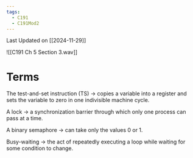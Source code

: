 ```yaml
---
tags:
  - C191
  - C191Mod2
---
```

Last Updated on [[2024-11-29]]

![[C191 Ch 5 Section 3.wav]]

# Terms


The test-and-set instruction (TS) → copies a variable into a register and sets the variable to zero in one indivisible machine cycle.

A lock → a synchronization barrier through which only one process can pass at a time.

A binary semaphore → can take only the values 0 or 1.

Busy-waiting → the act of repeatedly executing a loop while waiting for some condition to change.
